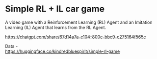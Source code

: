 # Simple RL + IL car game

A video game with a Reinforcement Learning (RL) Agent and an Imitation Learning (IL) Agent that learns from the RL Agent.

https://chatgpt.com/share/67d14a7a-c104-800c-bbc9-c275164f565c

Data -\
https://huggingface.co/kindredbluespirit/simple-rl-game
